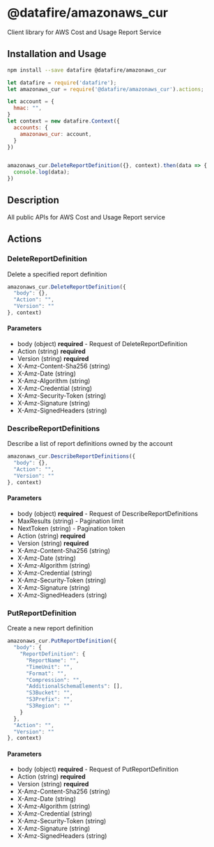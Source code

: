 # @datafire/amazonaws_cur

Client library for AWS Cost and Usage Report Service

## Installation and Usage
```bash
npm install --save datafire @datafire/amazonaws_cur
```

```js
let datafire = require('datafire');
let amazonaws_cur = require('@datafire/amazonaws_cur').actions;

let account = {
  hmac: "",
}
let context = new datafire.Context({
  accounts: {
    amazonaws_cur: account,
  }
})


amazonaws_cur.DeleteReportDefinition({}, context).then(data => {
  console.log(data);
})
```

## Description
All public APIs for AWS Cost and Usage Report service

## Actions
### DeleteReportDefinition
Delete a specified report definition


```js
amazonaws_cur.DeleteReportDefinition({
  "body": {},
  "Action": "",
  "Version": ""
}, context)
```

#### Parameters
* body (object) **required** - Request of DeleteReportDefinition
* Action (string) **required**
* Version (string) **required**
* X-Amz-Content-Sha256 (string)
* X-Amz-Date (string)
* X-Amz-Algorithm (string)
* X-Amz-Credential (string)
* X-Amz-Security-Token (string)
* X-Amz-Signature (string)
* X-Amz-SignedHeaders (string)

### DescribeReportDefinitions
Describe a list of report definitions owned by the account


```js
amazonaws_cur.DescribeReportDefinitions({
  "body": {},
  "Action": "",
  "Version": ""
}, context)
```

#### Parameters
* body (object) **required** - Request of DescribeReportDefinitions
* MaxResults (string) - Pagination limit
* NextToken (string) - Pagination token
* Action (string) **required**
* Version (string) **required**
* X-Amz-Content-Sha256 (string)
* X-Amz-Date (string)
* X-Amz-Algorithm (string)
* X-Amz-Credential (string)
* X-Amz-Security-Token (string)
* X-Amz-Signature (string)
* X-Amz-SignedHeaders (string)

### PutReportDefinition
Create a new report definition


```js
amazonaws_cur.PutReportDefinition({
  "body": {
    "ReportDefinition": {
      "ReportName": "",
      "TimeUnit": "",
      "Format": "",
      "Compression": "",
      "AdditionalSchemaElements": [],
      "S3Bucket": "",
      "S3Prefix": "",
      "S3Region": ""
    }
  },
  "Action": "",
  "Version": ""
}, context)
```

#### Parameters
* body (object) **required** - Request of PutReportDefinition
* Action (string) **required**
* Version (string) **required**
* X-Amz-Content-Sha256 (string)
* X-Amz-Date (string)
* X-Amz-Algorithm (string)
* X-Amz-Credential (string)
* X-Amz-Security-Token (string)
* X-Amz-Signature (string)
* X-Amz-SignedHeaders (string)

